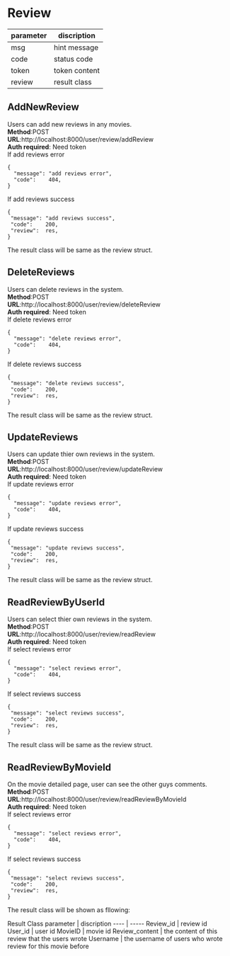 
# Review

parameter  | discription
 ---- | ----- 
 msg  | hint message 
 code  | status code 
 token | token content
 review | result class
 
## AddNewReview
Users can add new reviews in any movies.  
**Method**:POST  
**URL**:http://localhost:8000/user/review/addReview  
**Auth required**: Need token  
If add reviews error   
```
{
  "message": "add reviews error",
  "code":    404,
}
```  
If add reviews success
```
{
 "message": "add reviews success",
 "code":    200,
 "review":  res,
}
```    
The result class will be same as the review struct.

## DeleteReviews
Users can delete reviews in the system.  
**Method**:POST  
**URL**:http://localhost:8000/user/review/deleteReview  
**Auth required**: Need token  
If delete reviews error   
```
{
  "message": "delete reviews error",
  "code":    404,
}
```  
If delete reviews success
```
{
 "message": "delete reviews success",
 "code":    200,
 "review":  res,
}
```   
The result class will be same as the review struct.

## UpdateReviews
Users can update thier own reviews in the system.  
**Method**:POST   
**URL**:http://localhost:8000/user/review/updateReview  
**Auth required**: Need token   
If update reviews error   
```
{
  "message": "update reviews error",
  "code":    404,
}
```  
If update reviews success
```
{
 "message": "update reviews success",
 "code":    200,
 "review":  res,
}
```   
The result class will be same as the review struct.

## ReadReviewByUserId
Users can select thier own reviews in the system.  
**Method**:POST   
**URL**:http://localhost:8000/user/review/readReview  
**Auth required**: Need token   
If select reviews error   
```
{
  "message": "select reviews error",
  "code":    404,
}
```  
If select reviews success
```
{
 "message": "select reviews success",
 "code":    200,
 "review":  res,
}
```   
The result class will be same as the review struct.

## ReadReviewByMovieId
On the movie detailed page, user can see the other guys comments.  
**Method**:POST   
**URL**:http://localhost:8000/user/review/readReviewByMovieId  
**Auth required**: Need token   
If select reviews error   
```
{
  "message": "select reviews error",
  "code":    404,
}
```  
If select reviews success
```
{
 "message": "select reviews success",
 "code":    200,
 "review":  res,
}
```   
The result class will be shown as fllowing:

Result Class
parameter  | discription
 ---- | ----- 
 Review_id  | review id 
 User_id  | user id 
 MovieID  | movie id 
 Review_content  | the content of this review that the users wrote 
 Username | the username of users who wrote review for this movie before




